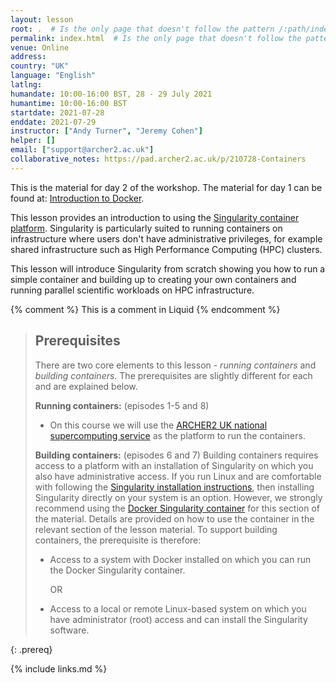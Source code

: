 ```yaml
---
layout: lesson
root: .  # Is the only page that doesn't follow the pattern /:path/index.html
permalink: index.html  # Is the only page that doesn't follow the pattern /:path/index.html
venue: Online
address: 
country: "UK"
language: "English"
latlng: 
humandate: 10:00-16:00 BST, 28 - 29 July 2021
humantime: 10:00-16:00 BST
startdate: 2021-07-28
enddate: 2021-07-29
instructor: ["Andy Turner", "Jeremy Cohen"]
helper: []
email: ["support@archer2.ac.uk"]
collaborative_notes: https://pad.archer2.ac.uk/p/210728-Containers
---
```


This is the material for day 2 of the workshop. The material for day 1 can be found at: [Introduction to Docker](https://epcced.github.io/2021-07-28_Containers_Online/).

This lesson provides an introduction to using the [Singularity container platform](https://github.com/hpcng/singularity). Singularity is particularly suited to running containers on infrastructure where users don't have administrative privileges, for example shared infrastructure such as High Performance Computing (HPC) clusters. 

This lesson will introduce Singularity from scratch showing you how to run a simple container and building up to creating your own containers and running parallel scientific workloads on HPC infrastructure.

<!-- this is an html comment -->

{% comment %} This is a comment in Liquid {% endcomment %}

> ## Prerequisites
> There are two core elements to this lesson - _running containers_ and _building containers_. The prerequisites are slightly different for each and are explained below.
>
> **Running containers:** (episodes 1-5 and 8)
> - On this course we will use the [ARCHER2 UK national supercomputing service](https://www.archer2.ac.uk) as the 
>   platform to run the containers.
>
> **Building containers:** (episodes 6 and 7)
> Building containers requires access to a platform with an installation of Singularity on which you also have administrative access. If you run Linux and are comfortable with following the [Singularity installation instructions](https://sylabs.io/guides/3.5/admin-guide/installation.html), then installing Singularity directly on your system is an option. However, we strongly recommend using the [Docker Singularity container](https://quay.io/repository/singularity/singularity?tab=tags) for this section of the material. Details are provided on how to use the container in the relevant section of the lesson material. To support building containers, the prerequisite is therefore:
> 
> - Access to a system with Docker installed on which you can run the Docker Singularity  container.
>
>      OR
>
> - Access to a local or remote Linux-based system on which you have administrator (root) access and can install the Singularity software.
>
{: .prereq}

{% include links.md %}
